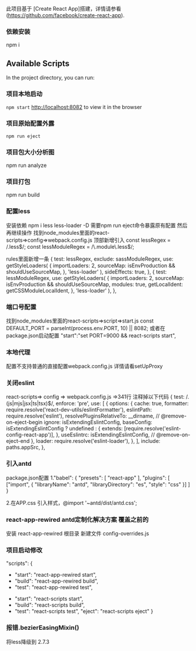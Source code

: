 此项目基于 [Create React App]搭建，详情请参看(https://github.com/facebook/create-react-app).

### 依赖安装 
npm i 

## Available Scripts
In the project directory, you can run:

### 项目本地启动 
`npm start`
 [http://localhost:8082](http://localhost:8082) to view it in the browser

### 项目原始配置外露
`npm run eject`

### 项目包大小分析图 
npm run analyze

### 项目打包 
npm run build

### 配置less
安装依赖 npm i less less-loader -D
需要npm run eject命令暴露原有配置 然后再继续操作
找到node_modules里面的react-scripts=>config=>webpack.config.js
顶部新增引入 
const lessRegex = /\.less$/;
const lessModuleRegex = /\.module\.less$/;

rules里面新增一条
  {
    test: lessRegex,
    exclude: sassModuleRegex,
    use: getStyleLoaders(
      {
        importLoaders: 2,
        sourceMap: isEnvProduction && shouldUseSourceMap,
      },
      'less-loader'
    ),
    sideEffects: true,
  },
  {
      test: lessModuleRegex,
      use: getStyleLoaders(
        {
          importLoaders: 2,
          sourceMap: isEnvProduction && shouldUseSourceMap,
          modules: true,
          getLocalIdent: getCSSModuleLocalIdent,
        },
        'less-loader'
      ),
    },

### 端口号配置
找到node_modules里面的react-scripts=>script=>start.js 
const DEFAULT_PORT = parseInt(process.env.PORT, 10) || 8082;
或者在package.json启动配置 "start":"set PORT=9000 && react-scripts start",

### 本地代理
配置不支持普通的直接配置webpack.config.js
详情请看setUpProxy

### 关闭eslint
react-scripts=> config => webpack.config.js =>341行 注释掉以下代码
    {
      test: /\.(js|mjs|jsx|ts|tsx)$/,
      enforce: 'pre',
      use: [
         {
           options: {
             cache: true,
             formatter: require.resolve('react-dev-utils/eslintFormatter'),
             eslintPath: require.resolve('eslint'),
             resolvePluginsRelativeTo: __dirname,
             // @remove-on-eject-begin
             ignore: isExtendingEslintConfig,
             baseConfig: isExtendingEslintConfig
               ? undefined
               : {
                   extends: [require.resolve('eslint-config-react-app')],
                 },
             useEslintrc: isExtendingEslintConfig,
             // @remove-on-eject-end
           },
           loader: require.resolve('eslint-loader'),
         },
       ],
       include: paths.appSrc,
     },

### 引入antd
package.json配置 
1."babel": {
    "presets": [
      "react-app"
    ],
    "plugins": [
      ["import", { "libraryName": "antd", "libraryDirectory": "es", "style": "css" }]
    ]
  }

2.在APP.css 引入样式，@import '~antd/dist/antd.css';


### react-app-rewired antd定制化解决方案 覆盖之前的
安装 react-app-rewired
根目录 新建文件 config-overrides.js

### 项目启动修改
  "scripts": {
+   "start": "react-app-rewired start",
+   "build": "react-app-rewired build",
+   "test": "react-app-rewired test",
-   "start": "react-scripts start",
-   "build": "react-scripts build",
-   "test": "react-scripts test",
    "eject": "react-scripts eject"
}


###  报错.bezierEasingMixin()
将less降级到 2.7.3

